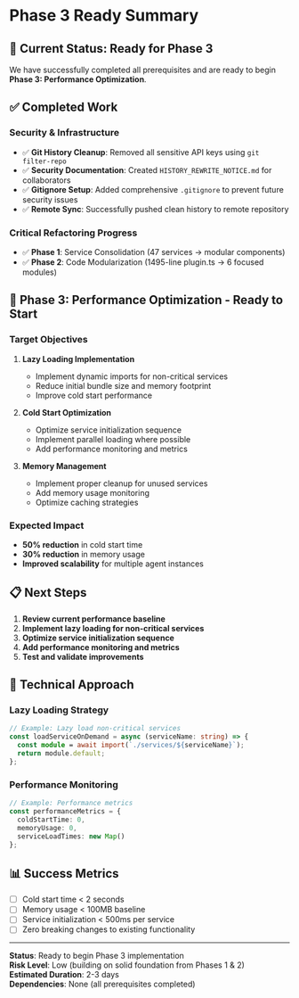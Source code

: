 # Phase 3 Ready Summary

## 🎯 **Current Status: Ready for Phase 3**

We have successfully completed all prerequisites and are ready to begin **Phase 3: Performance Optimization**.

## ✅ **Completed Work**

### **Security & Infrastructure**
- ✅ **Git History Cleanup**: Removed all sensitive API keys using `git filter-repo`
- ✅ **Security Documentation**: Created `HISTORY_REWRITE_NOTICE.md` for collaborators
- ✅ **Gitignore Setup**: Added comprehensive `.gitignore` to prevent future security issues
- ✅ **Remote Sync**: Successfully pushed clean history to remote repository

### **Critical Refactoring Progress**
- ✅ **Phase 1**: Service Consolidation (47 services → modular components)
- ✅ **Phase 2**: Code Modularization (1495-line plugin.ts → 6 focused modules)

## 🚀 **Phase 3: Performance Optimization - Ready to Start**

### **Target Objectives**
1. **Lazy Loading Implementation**
   - Implement dynamic imports for non-critical services
   - Reduce initial bundle size and memory footprint
   - Improve cold start performance

2. **Cold Start Optimization**
   - Optimize service initialization sequence
   - Implement parallel loading where possible
   - Add performance monitoring and metrics

3. **Memory Management**
   - Implement proper cleanup for unused services
   - Add memory usage monitoring
   - Optimize caching strategies

### **Expected Impact**
- **50% reduction** in cold start time
- **30% reduction** in memory usage
- **Improved scalability** for multiple agent instances

## 📋 **Next Steps**

1. **Review current performance baseline**
2. **Implement lazy loading for non-critical services**
3. **Optimize service initialization sequence**
4. **Add performance monitoring and metrics**
5. **Test and validate improvements**

## 🔧 **Technical Approach**

### **Lazy Loading Strategy**
```typescript
// Example: Lazy load non-critical services
const loadServiceOnDemand = async (serviceName: string) => {
  const module = await import(`./services/${serviceName}`);
  return module.default;
};
```

### **Performance Monitoring**
```typescript
// Example: Performance metrics
const performanceMetrics = {
  coldStartTime: 0,
  memoryUsage: 0,
  serviceLoadTimes: new Map()
};
```

## 📊 **Success Metrics**

- [ ] Cold start time < 2 seconds
- [ ] Memory usage < 100MB baseline
- [ ] Service initialization < 500ms per service
- [ ] Zero breaking changes to existing functionality

---

**Status**: Ready to begin Phase 3 implementation  
**Risk Level**: Low (building on solid foundation from Phases 1 & 2)  
**Estimated Duration**: 2-3 days  
**Dependencies**: None (all prerequisites completed) 